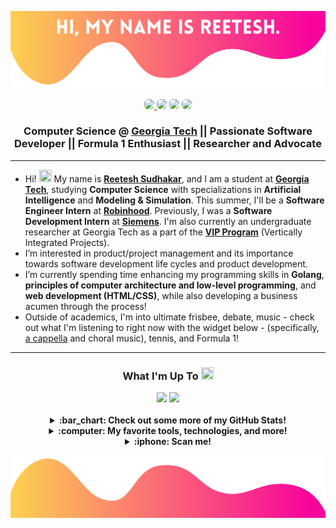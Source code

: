 <p align="center">
  <img src="assets/header.png">
</p>

<p align="center">
	<a href="https://linkedin.com/in/reeteshsudhakar"><img style="border-radius: 6px; overflow: hidden;" src="https://img.shields.io/badge/LinkedIn-0077B5?style=for-the-badge&logo=linkedin&logoColor=white"></img>
	</a>
	<a href="https://instagram.com/reeteshsudhakar"><img style="border-radius: 6px;" src="https://img.shields.io/badge/Instagram-E4405F?style=for-the-badge&logo=instagram&logoColor=white" /></a>
	<a href="https://reeteshsudhakar.com/"><img style="border-radius: 6px;" src="https://img.shields.io/website?down_color=Red&down_message=Offline&logo=vercel&style=for-the-badge&up_color=Green&up_message=Online&url=https%3A%2F%2Freeteshsudhakar.com" /></a>
	<a href="mailto:rsudhakar9@gatech.edu"><img style="border-radius: 6px;" src="https://img.shields.io/badge/Email-D14836?style=for-the-badge&logo=gmail&logoColor=white" /></a>
</p>

<h3 align="center"> <a><strong> Computer Science @ <a href="https://gatech.edu">Georgia Tech</a> || Passionate Software Developer || Formula 1 Enthusiast || Researcher and Advocate</strong></a> </h3>

---

- Hi! <img src="https://media.giphy.com/media/hvRJCLFzcasrR4ia7z/giphy.gif" width="20px" height="20px"> My name is <a href="https://reeteshsudhakar.com"><strong>Reetesh Sudhakar</strong></a>, and I am a student at [**Georgia Tech**](https://gatech.edu), studying **Computer Science** with specializations in **Artificial Intelligence** and **Modeling & Simulation**. This summer, I'll be  a **Software Engineer Intern** at [**Robinhood**](https://robinhood.com/us/en/). Previously, I was a **Software Development Intern** at [**Siemens**]([https://sw.siemens.com](https://www.sw.siemens.com/en-US/)). I'm also currently an undergraduate researcher at Georgia Tech as a part of the [**VIP Program**](https://www.vip.gatech.edu/teams/vwa) (Vertically Integrated Projects). 
- I’m interested in product/project management and its importance towards software development life cycles and product development. 
- I’m currently spending time enhancing my programming skills in **Golang**, **principles of computer architecture and low-level programming**, and **web development (HTML/CSS)**, while also developing a business acumen through the process! 
- Outside of academics, I'm into ultimate frisbee, debate, music - check out what I'm listening to right now with the widget below - (specifically, [a cappella](https://www.youtube.com/watch?v=un1HidgVOUk) and choral music), tennis, and Formula 1!

--- 

<h3 align="center"> <a><strong>What I'm Up To <img width="20px" height="20px" src="https://c.tenor.com/JHxQC27Iw14AAAAi/eyes-emoji.gif"></strong></a> </h3>

<div class="column" align="center">
<!--   <div class="row">
    <img src="https://spotify-github-profile.vercel.app/api/view?uid=7gv2grx6al950orr9jkqpy4yf&cover_image=true&theme=novatorem&bar_color=2e548a&bar_color_cover=false">
  </div>	 -->
  <div class="row">
    <img src="https://github.com/reeteshsudhakar/github-stats-transparent/blob/output/generated/languages.svg">
    <img src="https://github.com/reeteshsudhakar/github-stats-transparent/blob/output/generated/overview.svg">
  </div>
</div>

</br>

<details>
  <summary align="center"><strong>:bar_chart: Check out some more of my GitHub Stats!</strong></summary>
<br>
<p align="center">
  <img src="https://github-profile-trophy.vercel.app/?username=reeteshsudhakar&theme=nord&margin-w=10&margin-h=10&row=1">
</p>
<p align="center">
  <img src="http://github-readme-streak-stats.herokuapp.com?user=reeteshsudhakar&theme=nord&date_format=M%20j%5B%2C%20Y%5D">
</p>
  
<!--START_SECTION:waka-->
![Code Time](http://img.shields.io/badge/Code%20Time-491%20hrs%2021%20mins-blue)

![Profile Views](http://img.shields.io/badge/Profile%20Views-2-blue)

![Lines of code](https://img.shields.io/badge/From%20Hello%20World%20I%27ve%20Written-12.4%20million%20lines%20of%20code-blue)

**🐱 My GitHub Data** 

> 📦 1.1 MB Used in GitHub's Storage 
 > 
> 🏆 16 Contributions in the Year 2023
 > 
> 🚫 Not Opted to Hire
 > 
> 📜 16 Public Repositories 
 > 
> 🔑 11 Private Repositories 
 > 
**I'm a Night 🦉** 

```text
🌞 Morning                200 commits         ██░░░░░░░░░░░░░░░░░░░░░░░   09.78 % 
🌆 Daytime                767 commits         █████████░░░░░░░░░░░░░░░░   37.49 % 
🌃 Evening                770 commits         █████████░░░░░░░░░░░░░░░░   37.63 % 
🌙 Night                  309 commits         ████░░░░░░░░░░░░░░░░░░░░░   15.10 % 
```
📅 **I'm Most Productive on Wednesday** 

```text
Monday                   320 commits         ████░░░░░░░░░░░░░░░░░░░░░   15.64 % 
Tuesday                  277 commits         ███░░░░░░░░░░░░░░░░░░░░░░   13.54 % 
Wednesday                411 commits         █████░░░░░░░░░░░░░░░░░░░░   20.09 % 
Thursday                 274 commits         ███░░░░░░░░░░░░░░░░░░░░░░   13.39 % 
Friday                   304 commits         ████░░░░░░░░░░░░░░░░░░░░░   14.86 % 
Saturday                 236 commits         ███░░░░░░░░░░░░░░░░░░░░░░   11.53 % 
Sunday                   224 commits         ███░░░░░░░░░░░░░░░░░░░░░░   10.95 % 
```


📊 **This Week I Spent My Time On** 

```text
🕑︎ Time Zone: America/New_York

💬 Programming Languages: 
C                        1 hr 11 mins        █████████████████████████   100.00 % 

🔥 Editors: 
VS Code                  1 hr 11 mins        █████████████████████████   100.00 % 

💻 Operating System: 
Mac                      1 hr 11 mins        █████████████████████████   100.00 % 
```

**I Mostly Code in Python** 

```text
Python                   10 repos            ██████████░░░░░░░░░░░░░░░   38.46 % 
Jupyter Notebook         5 repos             █████░░░░░░░░░░░░░░░░░░░░   19.23 % 
C                        2 repos             ██░░░░░░░░░░░░░░░░░░░░░░░   07.69 % 
TeX                      1 repo              █░░░░░░░░░░░░░░░░░░░░░░░░   03.85 % 
Go                       1 repo              █░░░░░░░░░░░░░░░░░░░░░░░░   03.85 % 
```



**Timeline**

![Lines of Code chart](https://raw.githubusercontent.com/reeteshsudhakar/reeteshsudhakar/main/assets/bar_graph.png)


 Last Updated on 24/03/2023 12:31:47 UTC
<!--END_SECTION:waka-->
</details>

<details align="center">
	<summary>
		<strong>:computer: My favorite tools, technologies, and more! </strong>
	</summary>
	<br>
	<div class="row" align="center">
		<img src="https://img.shields.io/badge/java-%23ED8B00.svg?style=for-the-badge&logo=java&logoColor=white">
		<img src="https://img.shields.io/badge/python-3670A0?style=for-the-badge&logo=python&logoColor=ffdd54">
		<img src="https://img.shields.io/badge/javascript-%23323330.svg?style=for-the-badge&logo=javascript&logoColor=%23F7DF1E">
		<img src="https://img.shields.io/badge/html5-%23E34F26.svg?style=for-the-badge&logo=html5&logoColor=white">
		<img src="https://img.shields.io/badge/css3-%231572B6.svg?style=for-the-badge&logo=css3&logoColor=white">
	</div>
	<br>
	<div class="row" align="center">
		<img src="https://img.shields.io/badge/sqlite-%2307405e.svg?style=for-the-badge&logo=sqlite&logoColor=white">
		<img src="https://img.shields.io/badge/postgres-%23316192.svg?style=for-the-badge&logo=postgresql&logoColor=white">
		<img src="https://img.shields.io/badge/bootstrap-%23563D7C.svg?style=for-the-badge&logo=bootstrap&logoColor=white">
		<img src="https://img.shields.io/badge/flask-%23000.svg?style=for-the-badge&logo=flask&logoColor=white">
		<img src="https://img.shields.io/badge/Qt-%23217346.svg?style=for-the-badge&logo=Qt&logoColor=white">
		<img src="https://img.shields.io/badge/heroku-%23430098.svg?style=for-the-badge&logo=heroku&logoColor=white">
	</div>
	<br>
	<div class="row" align="center">
		<img src="https://img.shields.io/badge/IntelliJIDEA-000000.svg?style=for-the-badge&logo=intellij-idea&logoColor=white">
		<img src="https://img.shields.io/badge/jupyter-%23FA0F00.svg?style=for-the-badge&logo=jupyter&logoColor=white">
		<img src="https://img.shields.io/badge/pycharm-143?style=for-the-badge&logo=pycharm&logoColor=black&color=black&labelColor=green">
		<img src="https://img.shields.io/badge/sublime_text-%23575757.svg?style=for-the-badge&logo=sublime-text&logoColor=important">
		<img src="https://img.shields.io/badge/Visual%20Studio%20Code-0078d7.svg?style=for-the-badge&logo=visual-studio-code&logoColor=white">
		<img src="https://img.shields.io/badge/Visual%20Studio-5C2D91.svg?style=for-the-badge&logo=visual-studio&logoColor=white">
	</div>
	<br>
	<div class="row" align="center">
		<img src="https://img.shields.io/badge/iOS-000000?style=for-the-badge&logo=ios&logoColor=white">
		<img src="https://img.shields.io/badge/Canva-%2300C4CC.svg?style=for-the-badge&logo=Canva&logoColor=white">
		<img src="https://img.shields.io/badge/figma-%23F24E1E.svg?style=for-the-badge&logo=figma&logoColor=white">	
		<img src="https://img.shields.io/badge/mac%20os-000000?style=for-the-badge&logo=macos&logoColor=F0F0F0">
		<img src="https://img.shields.io/badge/alfred-%235C1F87.svg?style=for-the-badge&logo=alfred">
	</div>
	<br>
	<div class="row" align="center">
		<img src="https://img.shields.io/badge/docker-%230db7ed.svg?style=for-the-badge&logo=docker&logoColor=white">
		<img src="https://img.shields.io/badge/jira-%230A0FFF.svg?style=for-the-badge&logo=jira&logoColor=white">
		<img src="https://img.shields.io/badge/github-%23121011.svg?style=for-the-badge&logo=github&logoColor=white">
		<img src="https://img.shields.io/badge/gitlab-%23181717.svg?style=for-the-badge&logo=gitlab&logoColor=white">
	</div>
</details>
<details align="center">
	<summary>
		<strong>:iphone: Scan me!</strong>
	</summary>
	<br>
	<div class="row" align="center">
		<img width="200" align="center" style="padding: 20px" src="https://github.com/reeteshsudhakar/reeteshsudhakar/blob/main/assets/scannables/facebook_code.png">
		<img width="200" align="center" style="padding: 20px" src="https://github.com/reeteshsudhakar/reeteshsudhakar/blob/main/assets/scannables/snapcode.gif">
		<img width="200" align="center" style="padding: 20px" src="https://github.com/reeteshsudhakar/reeteshsudhakar/blob/main/assets/scannables/instagram_code.png">
		<img width="200" align="center" style="padding: 20px" src="https://github.com/reeteshsudhakar/reeteshsudhakar/blob/main/assets/scannables/website_code.png">
	</div>
</details>

<p align="center">
  <img src="assets/footer.png">
</p>

<!---
reeteshsudhakar/reeteshsudhakar is a ✨ special ✨ repository because its `README.md` (this file) appears on your GitHub profile.
You can click the Preview link to take a look at your changes.
https://user-images.githubusercontent.com/86990519/141708091-8fa1cd7e-bc3e-4c47-a0b1-df35d53a9981.mov
--->
